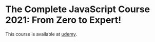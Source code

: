 # The Complete JavaScript Course 2021: From Zero to Expert!

This course is available at [udemy](https://www.udemy.com/course/the-complete-javascript-course/).
